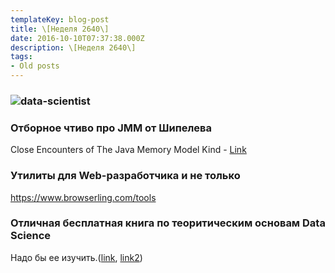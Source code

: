 ```yaml
---
templateKey: blog-post
title: \[Неделя 2640\]
date: 2016-10-10T07:37:38.000Z
description: \[Неделя 2640\]
tags:
- Old posts
---
```


### ![data-scientist](/img/d4611852-249a-4210-905c-2aa62c7d2c95.jpg)

### Отборное чтиво про JMM от Шипелева

Close Encounters of The Java Memory Model Kind - [Link](https://shipilev.net/blog/2016/close-encounters-of-jmm-kind)

### Утилиты для Web-разработчика и не только

https://www.browserling.com/tools

### Отличная бесплатная книга по теоритическим основам Data Science

Надо бы ее изучить.([link](https://www.cs.cornell.edu/jeh/book2016June9.pdf), [link2](https://www.dropbox.com/s/julauvel50dgwnz/book2016June9.pdf?dl=0))